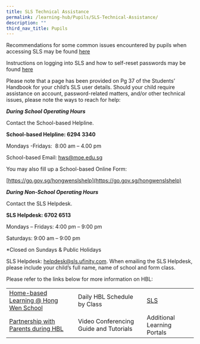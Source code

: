 ```yaml
---
title: SLS Technical Assistance
permalink: /learning-hub/Pupils/SLS-Technical-Assistance/
description: ""
third_nav_title: Pupils
---
```

Recommendations for some common issues encountered by pupils when accessing SLS may be found [here](/files/Learning%20Hub/SLS%20technical%20assistance/SLS-Common-Issues.pdf)

Instructions on logging into SLS and how to self-reset passwords may be found [here](/files/Learning%20Hub/SLS%20technical%20assistance/HBL_SLS_ACCESS_v3.pdf)

Please note that a page has been provided on Pg 37 of the Students’ Handbook for your child’s SLS user details. Should your child require assistance on account, password-related matters, and/or other technical issues, please note the ways to reach for help:

_**During School Operating Hours**_

Contact the School-based Helpline.

**School-based Helpline: 6294 3340**

Mondays -Fridays:  8:00 am – 4.00 pm

School-based Email: [hws@moe.edu.sg](mailto:hws@moe.edu.sg)

You may also fill up a School-based Online Form:

[https://go.gov.sg/hongwenslshelp](https://go.gov.sg/hongwenslshelp)

_**During Non-School Operating Hours**_

Contact the SLS Helpdesk.

**SLS Helpdesk: 6702 6513**

Mondays – Fridays: 4:00 pm – 9:00 pm

Saturdays: 9:00 am – 9:00 pm

\*Closed on Sundays & Public Holidays

SLS Helpdesk: [helpdesk@sls.ufinity.com](mailto:helpdesk@sls.ufinity.com). When emailing the SLS Helpdesk, please include your child’s full name, name of school and form class.

Please refer to the links below for more information on HBL:

|                                       |                                        |                             |
|---------------------------------------|----------------------------------------|-----------------------------|
| [Home-based Learning @ Hong Wen School](/learning-hub/Pupils/Home-Based-Learning-Hong-Wen-School/) |       Daily HBL Schedule by Class      |            [SLS](/learning-hub/Pupils/Student-Learning-Space-SLS/)             |
|  [Partnership with Parents during HBL](/Partnership-with-Parents-during-HBL/)  | Video Conferencing Guide and Tutorials | Additional Learning Portals |